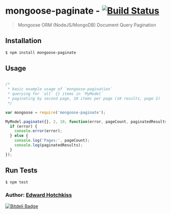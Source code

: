 # mongoose-paginate - [![Build Status](https://secure.travis-ci.org/edwardhotchkiss/mongoose-paginate.png)](http://travis-ci.org/edwardhotchkiss/mongoose-paginate)

> Mongoose ORM (NodeJS/MongoDB) Document Query Pagination

## Installation

```bash
$ npm install mongoose-paginate
```

## Usage 

```javascript

/*
 * basic example usage of `mongoose-pagination`
 * querying for `all` {} items in `MyModel`
 * paginating by second page, 10 items per page (10 results, page 2)
 */

var mongoose = require('mongoose-paginate');

MyModel.paginate({}, 2, 10, function(error, pageCount, paginatedResults, itemCount) {
  if (error) {
    console.error(error);
  } else {
  	console.log('Pages:', pageCount);
    console.log(paginatedResults);
  }
});

```

## Run Tests

``` bash
$ npm test
```

### Author: [Edward Hotchkiss][0]

[0]: http://edwardhotchkiss.com/


[![Bitdeli Badge](https://d2weczhvl823v0.cloudfront.net/edwardhotchkiss/mongoose-paginate/trend.png)](https://bitdeli.com/free "Bitdeli Badge")


